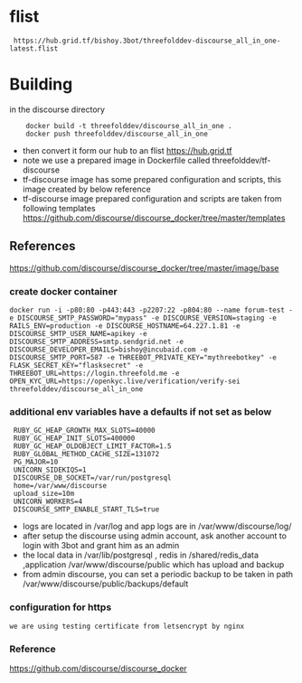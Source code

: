 # flist
	 https://hub.grid.tf/bishoy.3bot/threefolddev-discourse_all_in_one-latest.flist

# Building

in the discourse directory

```
    docker build -t threefolddev/discourse_all_in_one . 
    docker push threefolddev/discourse_all_in_one
```
- then convert it form our hub to an flist https://hub.grid.tf
- note we use a prepared image in Dockerfile called threefolddev/tf-discourse
- tf-discourse image has some prepared configuration and scripts, this image created by below reference 
- tf-discourse image prepared configuration and scripts are taken from following templates 
   https://github.com/discourse/discourse_docker/tree/master/templates

## References

https://github.com/discourse/discourse_docker/tree/master/image/base

### create docker container 
```
docker run -i -p80:80 -p443:443 -p2207:22 -p804:80 --name forum-test -e DISCOURSE_SMTP_PASSWORD="mypass" -e DISCOURSE_VERSION=staging -e RAILS_ENV=production -e DISCOURSE_HOSTNAME=64.227.1.81 -e DISCOURSE_SMTP_USER_NAME=apikey -e DISCOURSE_SMTP_ADDRESS=smtp.sendgrid.net -e DISCOURSE_DEVELOPER_EMAILS=bishoy@incubaid.com -e DISCOURSE_SMTP_PORT=587 -e THREEBOT_PRIVATE_KEY="mythreebotkey" -e FLASK_SECRET_KEY="flasksecret" -e THREEBOT_URL=https://login.threefold.me -e OPEN_KYC_URL=https://openkyc.live/verification/verify-sei threefolddev/discourse_all_in_one
```

### additional env variables have a defaults if not set as below
    
     RUBY_GC_HEAP_GROWTH_MAX_SLOTS=40000
     RUBY_GC_HEAP_INIT_SLOTS=400000
     RUBY_GC_HEAP_OLDOBJECT_LIMIT_FACTOR=1.5
     RUBY_GLOBAL_METHOD_CACHE_SIZE=131072
     PG_MAJOR=10
     UNICORN_SIDEKIQS=1
     DISCOURSE_DB_SOCKET=/var/run/postgresql
     home=/var/www/discourse
     upload_size=10m
     UNICORN_WORKERS=4
     DISCOURSE_SMTP_ENABLE_START_TLS=true
     
    
- logs are located in /var/log and app logs are in /var/www/discourse/log/
- after setup the discourse using admin account, ask another account to login with 3bot and grant him as an admin
- the local data in /var/lib/postgresql , redis in /shared/redis_data ,application /var/www/discourse/public which has upload and backup
- from admin discourse, you can set a periodic backup to be taken in path /var/www/discourse/public/backups/default

### configuration for https
    we are using testing certificate from letsencrypt by nginx
    
### Reference

https://github.com/discourse/discourse_docker
